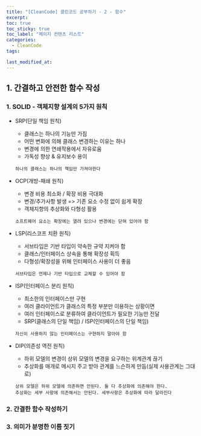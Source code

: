 ```yaml
---
title: "[CleanCode] 클린코드 공부하기 - 2 - 함수"
excerpt:
toc: true
toc_sticky: true
toc_label: "페이지 컨텐츠 리스트"
categories:
  - CleanCode
tags:

last_modified_at:
---
```


## **1. 간결하고 안전한 함수 작성**

### 1. SOLID - 객체지향 설계의 5가지 원칙

- SRP(단일 책임 원칙)

  - 클래스는 하나의 기능만 가짐
  - 어떤 변화에 의해 클래스 변경하는 이유는 하나
  - 변경에 의한 연쇄작용에서 자유로움
  - 가독성 향상 & 유지보수 용이

  `하나의 클래스는 하나의 책임만 가져야한다`

- OCP(개방-패쇄 원칙)

  - 변경 비용 최소화 / 확장 비용 극대화
  - 변경/추가사항 발생 => 기존 요소 수정 없이 쉽게 확장
  - 객체지향의 추상화와 다형성 활용

  `소프트웨어 요소는 확장에는 열려 있으나 변경에는 닫혀 있어야 함`

- LSP(리스코프 치환 원칙)

  - 서브타입은 기반 타입이 약속한 규약 지켜야 함
  - 클래스/인터페이스 상속을 통해 확장성 획득
  - 다형성/확장성을 위해 인터페이스 사용이 더 좋음

  `서브타입은 언제나 기반 타입으로 교체할 수 있어야 함`

- ISP(인터페이스 분리 원칙)

  - 최소한의 인터페이스만 구현
  - 여러 클라이언트가 클래스의 특정 부분만 이용하는 상황이면
  - 여러 인터페이스로 분류하여 클라이언트가 필요한 기능만 전달
  - SRP(클래스의 단일 책임) / ISP(인터페이스의 단일 책임)

  `자신이 사용하지 않는 인터페이스는 구현하지 말아야 함`

- DIP(의존성 역전 원칙)

  - 하위 모델의 변경이 상위 모델의 변경을 요구하는 위계관계 끊기
  - 추상화를 매개로 메시지 주고 받아 관계를 느슨하게 만듬(실제 사용관계는 그대로)

  `상위 모델은 하위 모델에 의존하면 안된다. 둘 다 추상화에 의존해야 한다.`  
  `추상화는 세부 사항에 의존해서는 안된다. 세부사항은 추상화에 따라 달라진다`

### 2. 간결한 함수 작성하기

### 3. 의미가 분명한 이름 짓기
